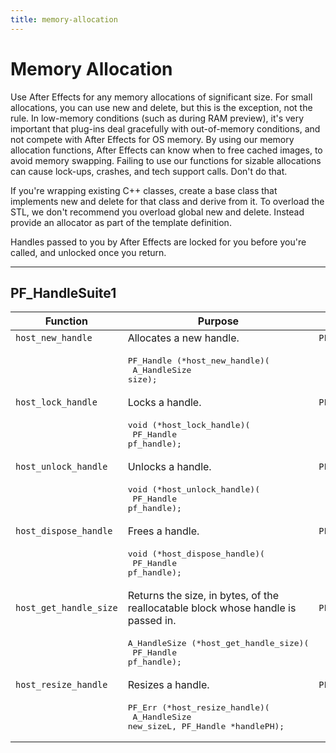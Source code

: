 ```yaml
---
title: memory-allocation
---
```

# Memory Allocation

Use After Effects for any memory allocations of significant size. For small allocations, you can use new and delete, but this is the exception, not the rule. In low-memory conditions (such as during RAM preview), it's very important that plug-ins deal gracefully with out-of-memory conditions, and not compete with After Effects for OS memory. By using our memory allocation functions, After Effects can know when to free cached images, to avoid memory swapping. Failing to use our functions for sizable allocations can cause lock-ups, crashes, and tech support calls. Don't do that.

If you're wrapping existing C++ classes, create a base class that implements new and delete for that class and derive from it. To overload the STL, we don't recommend you overload global new and delete. Instead provide an allocator as part of the template definition.

Handles passed to you by After Effects are locked for you before you're called, and unlocked once you return.

---

## PF_HandleSuite1

|        Function        |                                                 Purpose                                                  |       Replaces       |
|------------------------|----------------------------------------------------------------------------------------------------------|----------------------|
| `host_new_handle`      | Allocates a new handle.                                                                                  | `PF_NEW_HANDLE`      |
|                        | <pre lang="cpp">PF_Handle (*host_new_handle)(<br/>  A_HandleSize size);</pre>                            |                      |
| `host_lock_handle`     | Locks a handle.                                                                                          | `PF_LOCK_HANDLE`     |
|                        | <pre lang="cpp">void (*host_lock_handle)(<br/>  PF_Handle pf_handle);</pre>                              |                      |
| `host_unlock_handle`   | Unlocks a handle.                                                                                        | `PF_UNLOCK_HANDLE`   |
|                        | <pre lang="cpp">void (*host_unlock_handle)(<br/>  PF_Handle pf_handle);</pre>                            |                      |
| `host_dispose_handle`  | Frees a handle.                                                                                          | `PF_DISPOSE_HANDLE`  |
|                        | <pre lang="cpp">void (*host_dispose_handle)(<br/>  PF_Handle pf_handle);</pre>                           |                      |
| `host_get_handle_size` | Returns the size, in bytes, of the reallocatable block whose handle is passed in.                        | `PF_GET_HANDLE_SIZE` |
|                        | <pre lang="cpp">A_HandleSize (*host_get_handle_size)(<br/>  PF_Handle pf_handle);</pre>                  |                      |
| `host_resize_handle`   | Resizes a handle.                                                                                        | `PF_RESIZE_HANDLE`   |
|                        | <pre lang="cpp">PF_Err (*host_resize_handle)(<br/>  A_HandleSize new_sizeL, PF_Handle \*handlePH);</pre> |                      |

